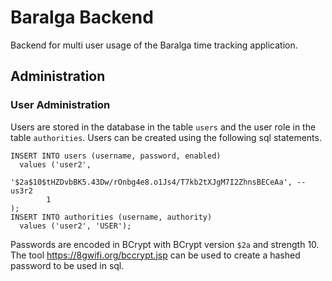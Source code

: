 # Baralga Backend

Backend for multi user usage of the Baralga time tracking application.

## Administration

### User Administration
Users are stored in the database in the table `users` and the user role in the table `authorities`.  Users can be 
created using the following sql statements.

```
INSERT INTO users (username, password, enabled)
  values ('user2',
        '$2a$10$tHZDvbBK5.43Dw/rOnbg4e8.o1Js4/T7kb2tXJgM7I2ZhnsBECeAa', -- us3r2
        1
);
INSERT INTO authorities (username, authority)
  values ('user2', 'USER');
```

Passwords are encoded in BCrypt with BCrypt version `$2a` and strength 10. The tool https://8gwifi.org/bccrypt.jsp
can be used to create a hashed password to be used in sql.
                         
